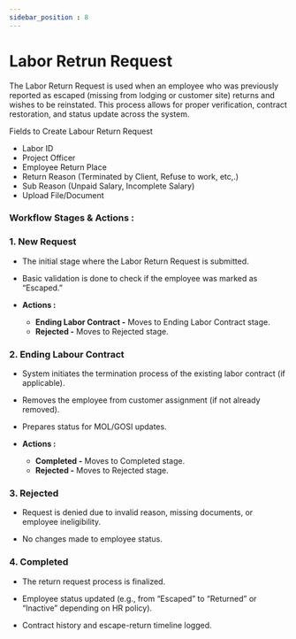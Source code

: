 ```yaml
---
sidebar_position : 8
---
```


# Labor Retrun Request

The Labor Return Request is used when an employee who was previously reported as escaped (missing from lodging or customer site) returns and wishes to be reinstated. This process allows for proper verification, contract restoration, and status update across the system.

Fields to Create Labour Return Request

  - Labor ID
  - Project Officer
  - Employee Return Place
  - Return Reason (Terminated by Client, Refuse to work, etc,.)
  - Sub Reason (Unpaid Salary, Incomplete Salary)
  - Upload File/Document

### Workflow Stages & Actions :

### 1. New Request

  - The initial stage where the Labor Return Request is submitted.

  - Basic validation is done to check if the employee was marked as “Escaped.”

  - **Actions :**
    - **Ending Labor Contract -** Moves to Ending Labor Contract stage.
    - **Rejected -** Moves to Rejected stage.

### 2. Ending Labour Contract

  - System initiates the termination process of the existing labor contract (if applicable).

  - Removes the employee from customer assignment (if not already removed).

  - Prepares status for MOL/GOSI updates.

  - **Actions :**
    - **Completed -** Moves to Completed stage.
    - **Rejected -** Moves to Rejected stage.

### 3. Rejected

  - Request is denied due to invalid reason, missing documents, or employee ineligibility.

  - No changes made to employee status.

### 4. Completed

  - The return request process is finalized.

  - Employee status updated (e.g., from “Escaped” to “Returned” or “Inactive” depending on HR policy).

  - Contract history and escape-return timeline logged.